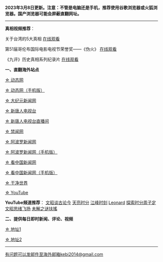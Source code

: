 **2023年3月8日更新。注意：不管是电脑还是手机，推荐使用谷歌浏览器或火狐浏览器。国产浏览器可能会屏蔽直翻网址。**


***

**真相视频推荐**：

关于台湾的5大真相 [在线观看](https://free.freeku3.xyz/60)

第51届哥伦布国际电影电视节荣誉奖——《伪火》  [在线观看](https://free.freeku3.xyz/61)  

《九评》历史真相系列纪录片  [在线观看](https://free.freeku3.xyz/62)

**一、直翻海外站点**

[☆ 动态网](https://free.freeku3.xyz/20)

[☆ 动态网（手机版）](https://free.freeku3.xyz/21)

[☆ 大纪元新闻网](https://free.freeku3.xyz/90)

[☆ 新唐人电视台](https://free.freeku3.xyz/4)

[☆ 新唐人电视台直播间](https://free.freeku3.xyz/44)

[☆ 禁闻网](https://free.freeku3.xyz/3)

[☆ 阿波罗新闻网](https://free.freeku3.xyz/7)

[☆ 阿波罗新闻网（手机版）](https://free.freeku3.xyz/53)

[☆ 看中国新闻网](https://free.freeku3.xyz/26)

[☆ 看中国新闻网（手机版）](https://free.freeku3.xyz/54)

[☆ 干净世界](https://free.freeku3.xyz/1)

[☆ YouTube](https://free.freeku3.xyz/45)

**YouTube频道推荐**： [文昭谈古论今](https://free.freeku3.xyz/46)   [天亮时分](https://free.freeku3.xyz/47)  [江峰时刻](https://free.freeku3.xyz/48)   [Leonard](https://free.freeku3.xyz/49)  [探索时分周子定](https://free.freeku3.xyz/50) [文昭思绪飞扬](https://free.freeku3.xyz/51) [未解之谜扶搖](https://free.freeku3.xyz/52)


**二、提供每日即时新闻、评论、视频**

[☆ 地址1](https://a1.zhujicn2.com/tui590285/www/blob/master/README.md)

[☆ 地址2](https://github.com/tui590285/www/blob/master/README.md)

***


有问题可以发邮件至海外邮箱kebi2014@gmail.com